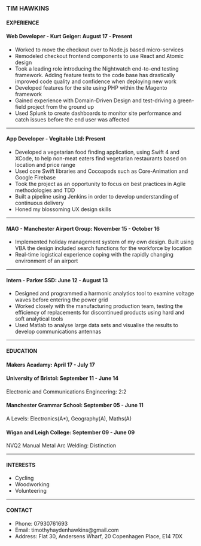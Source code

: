 ### TIM HAWKINS ###

#### EXPERIENCE ####

#### Web Developer - Kurt Geiger: August 17 - Present ####
<ul>
  <li>Worked to move the checkout over to Node.js based micro-services</li>
  <li>Remodeled checkout frontend components to use React and Atomic design</li>
  <li>Took a leading role introducing the Nightwatch end-to-end testing framework. Adding feature tests to the code base has drastically improved code quality and confidence when deploying new work</li>
    <li>Developed features for the site using PHP within the Magento framework</li>
  <li>Gained experience with Domain-Driven Design and test-driving a green-field project from the ground up</li>
  <li>Used Splunk to create dashboards to monitor site performance and catch issues before the end user was affected</li>
</ul>

---

#### App Developer - Vegitable Ltd: Present ####
<ul>
  <li>Developed a vegetarian food finding application, using Swift 4 and XCode, to help non-meat eaters find vegetarian restaurants based on location and price range</li>
  <li>Used core Swift libraries and Cocoapods such as Core-Animation and Google Firebase</li>
  <li>Took the project as an opportunity to focus on best practices in Agile methodologies and TDD</li>
  <li>Built a pipeline using Jenkins in order to develop understanding of continuous delivery</li>
  <li>Honed my blossoming UX design skills</li>
</ul>

---

#### MAG - Manchester Airport Group: November 15 - October 16 ####
<ul>
  <li>Implemented holiday management system of my own design. Built using VBA the design included search functions for the workforce by location</li>
  <li>Real-time logistical experience coping with the rapidly changing environment of an airport</li>
</ul>

---

#### Intern - Parker SSD: June 12 - August 13 ####
<ul>
  <li>Designed and programmed a harmonic analytics tool to examine voltage waves before entering the power grid</li>
  <li>Worked closely with the manufacturing production team, testing the efficiency of replacements for discontinued products using hard and soft analytical tools</li>
  <li>Used Matlab to analyse large data sets and visualise the results to develop communications antennas</li>
</ul>

---

#### EDUCATION ####

#### Makers Acadamy: April 17 - July 17 ####

#### University of Bristol: September 11 - June 14 ####
Electronic and Communications Engineering: 2:2

#### Manchester Grammar School: September 05 - June 11 ####
A Levels: Electronics(A*), Geography(A), Maths(A)

#### Wigan and Leigh College: September 09 - June 09 ####
NVQ2 Manual Metal Arc Welding: Distinction

---

#### INTERESTS ####
<ul>
  <li>Cycling</li>
  <li>Woodworking</li>
  <li>Volunteering</li>
</ul>

---

#### CONTACT ####
<ul>
  <li>Phone: 07930761693</li>
  <li>Email: timothyhaydenhawkins@gmail.com</li>
  <li>Address: Flat 30, Andersens Wharf, 20 Copenhagen Place, E14 7DX
</ul>
